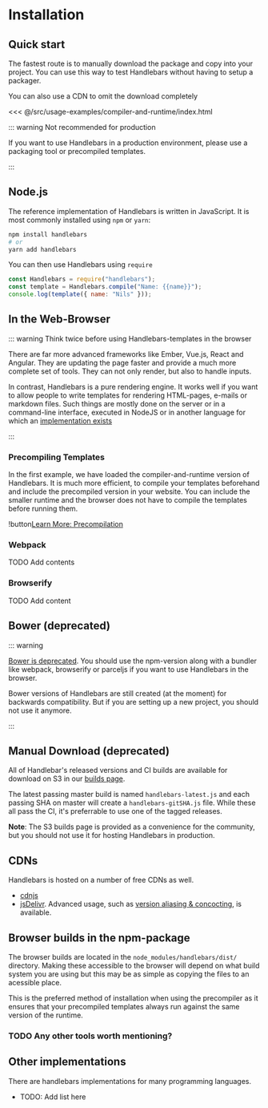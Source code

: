 # Installation

## Quick start

The fastest route is to manually download the package and copy into your project. You can use this way to test
Handlebars without having to setup a packager.

<DownloadHandlebars :runtimeOnly="false" />

You can also use a CDN to omit the download completely

<<< @/src/usage-examples/compiler-and-runtime/index.html

::: warning Not recommended for production

If you want to use Handlebars in a production environment, please use a packaging tool or precompiled templates.

:::

## Node.js

The reference implementation of Handlebars is written in JavaScript. It is most commonly installed using `npm` or
`yarn`:

```bash
npm install handlebars
# or
yarn add handlebars
```

You can then use Handlebars using `require`

```js
const Handlebars = require("handlebars");
const template = Handlebars.compile("Name: {{name}}");
console.log(template({ name: "Nils" }));
```

## In the Web-Browser

::: warning Think twice before using Handlebars-templates in the browser

There are far more advanced frameworks like Ember, Vue.js, React and Angular. They are updating the page faster and
provide a much more complete set of tools. They can not only render, but also to handle inputs.

In contrast, Handlebars is a pure rendering engine. It works well if you want to allow people to write templates for
rendering HTML-pages, e-mails or markdown files. Such things are mostly done on the server or in a command-line
interface, executed in NodeJS or in another language for which an [implementation exists](#other-implementations)

:::

### Precompiling Templates

In the first example, we have loaded the compiler-and-runtime version of Handlebars. It is much more efficient, to
compile your templates beforehand and include the precompiled version in your website. You can include the smaller
runtime and the browser does not have to compile the templates before running them.

!button[Learn More: Precompilation](precompilation.html)

### Webpack

TODO Add contents

### Browserify

TODO Add content

## Bower (deprecated)

::: warning

[Bower is deprecated](https://bower.io/blog/2017/how-to-migrate-away-from-bower/). You should use the npm-version along
with a bundler like webpack, browserify or parceljs if you want to use Handlebars in the browser.

Bower versions of Handlebars are still created (at the moment) for backwards compatibility. But if you are setting up a
new project, you should not use it anymore.

:::

## Manual Download (deprecated)

All of Handlebar's released versions and CI builds are available for download on S3 in our
[builds page](https://com.s3.amazonaws.com/builds.handlebarsjs/bucket-listing.html?sort=lastmod&sortdir=desc).

The latest passing master build is named `handlebars-latest.js` and each passing SHA on master will create a
`handlebars-gitSHA.js` file. While these all pass the CI, it's preferrable to use one of the tagged releases.

**Note**: The S3 builds page is provided as a convenience for the community, but you should not use it for hosting
Handlebars in production.

## CDNs

Handlebars is hosted on a number of free CDNs as well.

- [cdnjs](https://cdnjs.com/libraries/handlebars.js)
- [jsDelivr](http://www.jsdelivr.com/#!handlebarsjs). Advanced usage, such as
  [version aliasing & concocting](https://github.com/jsdelivr/jsdelivr#usage), is available.

## Browser builds in the npm-package

The browser builds are located in the `node_modules/handlebars/dist/` directory. Making these accessible to the browser
will depend on what build system you are using but this may be as simple as copying the files to an acessible place.

This is the preferred method of installation when using the precompiler as it ensures that your precompiled templates
always run against the same version of the runtime.

### TODO Any other tools worth mentioning?

## Other implementations

There are handlebars implementations for many programming languages.

- TODO: Add list here
